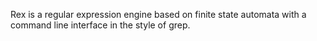 Rex is a regular expression engine based on finite state automata with a command line interface in the style of grep.
